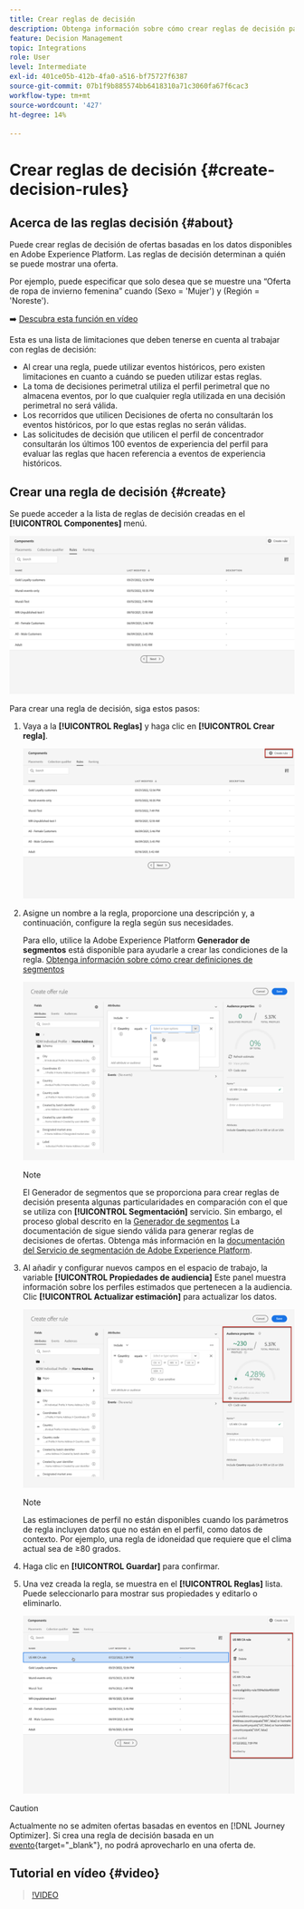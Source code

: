 ```yaml
---
title: Crear reglas de decisión
description: Obtenga información sobre cómo crear reglas de decisión para definir a quién se pueden mostrar las ofertas
feature: Decision Management
topic: Integrations
role: User
level: Intermediate
exl-id: 401ce05b-412b-4fa0-a516-bf75727f6387
source-git-commit: 07b1f9b885574bb6418310a71c3060fa67f6cac3
workflow-type: tm+mt
source-wordcount: '427'
ht-degree: 14%

---
```


# Crear reglas de decisión {#create-decision-rules}

## Acerca de las reglas decisión {#about}

Puede crear reglas de decisión de ofertas basadas en los datos disponibles en Adobe Experience Platform. Las reglas de decisión determinan a quién se puede mostrar una oferta.

Por ejemplo, puede especificar que solo desea que se muestre una “Oferta de ropa de invierno femenina” cuando (Sexo = &#39;Mujer&#39;) y (Región = &#39;Noreste&#39;).

➡️ [Descubra esta función en vídeo](#video)

Esta es una lista de limitaciones que deben tenerse en cuenta al trabajar con reglas de decisión:

* Al crear una regla, puede utilizar eventos históricos, pero existen limitaciones en cuanto a cuándo se pueden utilizar estas reglas.
* La toma de decisiones perimetral utiliza el perfil perimetral que no almacena eventos, por lo que cualquier regla utilizada en una decisión perimetral no será válida.
* Los recorridos que utilicen Decisiones de oferta no consultarán los eventos históricos, por lo que estas reglas no serán válidas.
* Las solicitudes de decisión que utilicen el perfil de concentrador consultarán los últimos 100 eventos de experiencia del perfil para evaluar las reglas que hacen referencia a eventos de experiencia históricos.

## Crear una regla de decisión {#create}

Se puede acceder a la lista de reglas de decisión creadas en el **[!UICONTROL Componentes]** menú.

![](../assets/decision_rules_list.png)

Para crear una regla de decisión, siga estos pasos:

1. Vaya a la **[!UICONTROL Reglas]** y haga clic en **[!UICONTROL Crear regla]**.

   ![](../assets/offers_decision_rule_creation.png)

1. Asigne un nombre a la regla, proporcione una descripción y, a continuación, configure la regla según sus necesidades.

   Para ello, utilice la Adobe Experience Platform **Generador de segmentos** está disponible para ayudarle a crear las condiciones de la regla. [Obtenga información sobre cómo crear definiciones de segmentos](../../audience/creating-a-segment-definition.md)

   <!--In this example, the rule will target customers that have the "Gold" loyalty level.-->

   ![](../assets/offers_decision_rule_creation_segment.png)

   >[!NOTE]
   >
   >El Generador de segmentos que se proporciona para crear reglas de decisión presenta algunas particularidades en comparación con el que se utiliza con **[!UICONTROL Segmentación]** servicio. Sin embargo, el proceso global descrito en la [Generador de segmentos](../../audience/creating-a-segment-definition.md) La documentación de sigue siendo válida para generar reglas de decisiones de ofertas. Obtenga más información en la [documentación del Servicio de segmentación de Adobe Experience Platform](https://experienceleague.adobe.com/docs/experience-platform/segmentation/ui/segment-builder.html?lang=es).

1. Al añadir y configurar nuevos campos en el espacio de trabajo, la variable **[!UICONTROL Propiedades de audiencia]** Este panel muestra información sobre los perfiles estimados que pertenecen a la audiencia. Clic **[!UICONTROL Actualizar estimación]** para actualizar los datos.

   ![](../assets/offers_decision_rule_creation_estimate.png)

   >[!NOTE]
   >
   >Las estimaciones de perfil no están disponibles cuando los parámetros de regla incluyen datos que no están en el perfil, como datos de contexto. Por ejemplo, una regla de idoneidad que requiere que el clima actual sea de ≥80 grados.

1. Haga clic en **[!UICONTROL Guardar]** para confirmar.

1. Una vez creada la regla, se muestra en el **[!UICONTROL Reglas]** lista. Puede seleccionarlo para mostrar sus propiedades y editarlo o eliminarlo.

   ![](../assets/rule_created.png)

>[!CAUTION]
>
>Actualmente no se admiten ofertas basadas en eventos en [!DNL Journey Optimizer]. Si crea una regla de decisión basada en un [evento](https://experienceleague.adobe.com/docs/experience-platform/segmentation/ui/segment-builder.html#events){target="_blank"}, no podrá aprovecharlo en una oferta de.

## Tutorial en vídeo {#video}

>[!VIDEO](https://video.tv.adobe.com/v/329373?quality=12)
